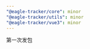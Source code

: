 ```yaml
---
"@eagle-tracker/core": minor
"@eagle-tracker/utils": minor
"@eagle-tracker/vue3": minor
---
```


第一次发包
